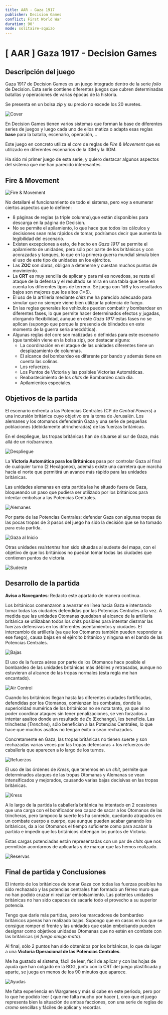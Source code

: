 ```yaml
---
title: AAR - Gaza 1917
publisher: Decision Games
conflict: First World War
duration: 90'
mode: solitaire-squizo
---
```


# [ AAR ] Gaza 1917 - Decision Games

## Descripción del juego

Gaza 1917 de Decision Games es un juego integrado dentro de la serie *folio* de Decision. Esta serie contiene diferentes juegos que cubren determinadas batallas y operaciones de varias épocas de la historia.

Se presenta en un bolsa *zip* y su precio no excede los 20 euretes.

![Cover](imgs/cover.jpg)

En Decision Games tienen varios sistemas que forman la base de diferentes series de juegos y luego cada uno de ellos matiza o adapta esas reglas **base** para la batalla, escenario, operación,...

Este juego en concreto utiliza el *core* de reglas de *Fire & Movement* que es utilizado en diferentes escenarios de la IGM y la IIGM.

Ha sido mi primer juego de esta serie, y quiero destacar algunos aspectos del sistema que me han parecido interesantes.

## Fire & Movement

![Fire & Movement](imgs/01-fire-and-movement.png)

No detallaré el funcionamiento de todo el sistema, pero voy a enumerar ciertos aspectos que lo definen:

- 8 páginas de reglas (a triple columna),que están disponibles para descarga en la página de Decision.
- No se permite el apilamiento, lo que hace que todos los cálculos y decisiones sean más rápidos de tomar, podríamos decir que aumenta la legibilidad del escenario.
- Existen excepciones a esto, de hecho en *Gaza 1917* se permite el apilamiento de unidades, pero sólo por parte de los británicos y con acorazadas y tanques, lo que en la primera guerra mundial simula bien el uso de este tipo de unidades en los ejércitos.
- Las **ZOC** son *duras*, obligan a detenerse y cuestan muchos puntos de movimiento.
- La **CRT** es muy sencilla de aplicar y para mí es novedosa, se resta el ataque de la defensa y el resultado se mira en una tabla que tiene en cuenta los diferentes tipos de terreno. Se juega con 1d6 y los resultados bajos son mejores que los altos (1>6).
- El uso de la artillería mediante *chits* me ha parecido adecuado para simular que no siempre viene bien utilizar la potencia de fuego.
- En las reglas generales los vehículos pueden combatir y bombardear en diferentes fases, lo que permite hacer determinados efectos y jugadas, otorgando flexibilidad, aunque en este *Gaza 1917* estas fases no se aplican (supongo que porque la presencia de blindados en este momento de la guerra sería anecdótica).
- Algunas reglas del core son matizadas o definidas para este escenario (que también viene en la bolsa zip), por destacar alguna:
    - La coordinación en el ataque de las unidades diferentes tiene un desplazamiento de columnas.
    - El alcance del bombardeo es diferente por bando y además tiene en cuenta las colinas.
    - Los refuerzos.
    - Los Puntos de Victoria y las posibles Victorias Automáticas.
    - Reabastecimiento de los *chits* de Bombardeo cada día.
    - Apilamientos especiales.

## Objetivos de la partida

El escenario enfrenta a las Potencias Centrales (CP de *Central Powers*) a una incursión británica cuyo objetivo era la toma de Jerusalén. Los alemanes y los otomanos defenderán Gaza y una serie de pequeñas poblaciones (debidamente atrincheradas) de las fuerzas británicas.

En el despliegue, las tropas británicas han de situarse al sur de Gaza, más allá de un río/barranco.

![Despliegue](imgs/01-Inicio-Completo.jpg)

La **Victoria Automática para los Británicos** pasa por controlar Gaza al final de cualquier turno (2 Hexágonos), además existe una carretera que marcha hacia el norte que permitirá un avance más rápido para las unidades británicas.

Las unidades alemanas en esta partida las he situado fuera de Gaza, bloqueando un paso que pudiera ser utilizado por los británicos para intentar embolsar a las Potencias Centrales.

![Alemanes](imgs/01-Inicio-Alemanes.jpg)

Por parte de las Potencias Centrales: defender Gaza con algunas tropas de las pocas tropas de 3 pasos del juego ha sido la decisión que se ha tomado para esta partida. 

![Gaza al Inicio](imgs/01-Inicio-Gaza.jpg)

Otras unidades *resistentes* han sido situadas al sudeste del mapa, con el objetivo de que los británicos no puedan tomar todas las ciudades que contienen puntos de victoria.

![Sudeste](imgs/01-Inicio-Sureste.jpg)

## Desarrollo de la partida

**Aviso a Navegantes**: Redacto este apartado de manera continua.

Los británicos comenzaron a avanzar en línea hacia Gaza e intentando tomar todas las ciudades defendidas por las Potencias Centrales a la vez. A medida que las unidades Otomanas quedaban al alcance de la artillería británica se utilizaban todos los chits posibles para intentar diezmar las fuerzas defensivas en los diferentes asentamientos y ciudades. El intercambio de artillería (ya que los Otomanos también pueden responder a ese fuego), causa bajas en el ejército británico y ninguna en el bando de las Potencias Centrales.

![Bajas](imgs/01-Bajas-Británicas.jpg)


El uso de la fuerza aérea por parte de los Otomanos hace posible el bombardeo de las unidades británicas más débiles y retrasadas, aunque no estuvieran al alcance de las tropas normales (esta regla me han encantado).

![Air Control](imgs/01-Air-Control.jpg)


Cuando los británicos llegan hasta las diferentes ciudades fortificadas, defendidas por los Otomanos, comienzan los combates, donde la superioridad numérica de los británicos no se nota tanto, ya que al no poder coordinar ataques sin tener penalizaciones, se ven forzados a intentar asaltos donde un resultado de *Ex* (Exchange), les beneficia. Las trincheras (*Trenches*), sólo benefician a las Potencias Centrales, lo que hace que muchos asaltos no tengan éxito o sean rechazados. 

Concretamente en Gaza, las tropas británicas no tienen suerte y son rechazadas varias veces por las tropas defensoras + los refuerzos de caballería que aparecen a lo largo de los turnos.

![Refuerzos](imgs/01-Llegada-Refuerzos.jpg)

El uso de las órdenes de *Kress*, que tenemos en un *chit*, permite que determinados ataques de las tropas Otomanas y Alemanas se vean intensificados y mejorados, causando varias bajas decisivas en las tropas británicas.

![Kress](imgs/01-Kress.png)

A lo largo de la partida la caballería británica ha intentado en 2 ocasiones que una carga con el bonificador sea capaz de sacar a los Otomanos de las trincheras, pero tampoco la suerte les ha sonreído, quedando atrapados en un combate cuerpo a cuerpo, que aunque pueden acabar ganando los británicos, da a los Otomanos el tiempo suficiente como para acabar la partida e impedir que los británicos obtengan los puntos de Victoria.

Estas cargas potenciadas están representadas con un par de *chits* que nos permitirán acordarnos de aplicarlas y de marcar que las hemos realizado.

![Reservas](imgs/01-Reservas.jpg)

## Final de partida y Conclusiones

El intento de los británicos de tomar Gaza con todas las fuerzas posibles ha sido rechazado y las potencias centrales han formado un férreo muro que no han podido cruzar  ni realizar embolsamiento. Las potentes unidades británicas no han sido capaces de sacarle todo el provecho a su superior potencia.

Tengo que darle más partidas, pero los marcadores de bombardeo británicos apenas han realizado bajas. Supongo que en casos en los que se consigue romper el frente y las unidades que están embolsando pueden designar como objetivos unidades Otomanas que no estén en combate con las británicas (*el fuego amigo mata*).

Al final, sólo 2 puntos han sido obtenidos por los británicos, lo que da lugar a una **Victoria Operacional de las Potencias Centrales**.

Me ha gustado el sistema, fácil de leer, fácil de aplicar y con las hojas de ayuda que han colgado en la BGG, junto con la CRT del juego plastificada y aparte, se juega en menos de los 90 minutos que aparece. 

![Ayudas](imgs/01-Ayudas.jpg)

Me falta experiencia en Wargames y más si cabe en este periodo, pero por lo que he podido leer ( que me falta mucho por hacer ), creo que el juego representa bien la situación de ambas facciones, con una serie de reglas de *cromo* sencillas y fáciles de aplicar y recordar.


